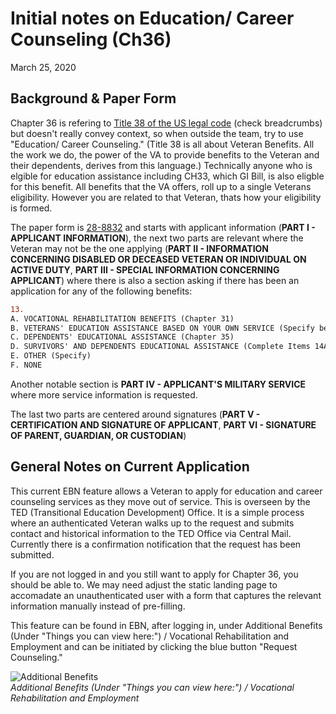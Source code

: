# Initial notes on Education/ Career Counseling (Ch36)
March 25, 2020

## Background & Paper Form
Chapter 36 is refering to [Title 38 of the US legal code](https://www.law.cornell.edu/uscode/text/38/3697A) (check breadcrumbs) but doesn't really convey context, so when outside the team, try to use "Education/ Career Counseling."  (Title 38 is all about Veteran Benefits.  All the work we do, the power of the VA to provide benefits to the Veteran and their dependents, derives from this language.)  Technically anyone who is elgible for education assistance including CH33, which GI Bill, is also eligble for this benefit.  All benefits that the VA offers, roll up to a single Veterans eligibility.  However you are related to that Veteran, thats how your eligibility is formed.

The paper form is [28-8832](https://www.vba.va.gov/pubs/forms/VBA-28-8832-ARE.pdf) and starts with applicant information (**PART I - APPLICANT INFORMATION**), the next two parts are relevant where the Veteran may not be the one applying (**PART II - INFORMATION CONCERNING DISABLED OR DECEASED VETERAN OR INDIVIDUAL ON ACTIVE DUTY**, **PART III - SPECIAL INFORMATION CONCERNING APPLICANT**) where there is also a section asking if there has been an application for any of the following benefits: 
```diff
13.
A. VOCATIONAL REHABILITATION BENEFITS (Chapter 31)
B. VETERANS' EDUCATION ASSISTANCE BASED ON YOUR OWN SERVICE (Specify benefit)
C. DEPENDENTS' EDUCATIONAL ASSISTANCE (Chapter 35)
D. SURVIVORS' AND DEPENDENTS EDUCATIONAL ASSISTANCE (Complete Items 14A and 14B) on reverse)
E. OTHER (Specify)
F. NONE
```
Another notable section is **PART IV - APPLICANT'S MILITARY SERVICE** where more service information is requested.

The last two parts are centered around signatures (**PART V - CERTIFICATION AND SIGNATURE OF APPLICANT**, **PART VI - SIGNATURE OF PARENT, GUARDIAN, OR CUSTODIAN**)

## General Notes on Current Application
This current EBN feature allows a Veteran to apply for education and career counseling services as they move out of service.  This is overseen by the TED (Transitional Education Development) Office.  It is a simple process where an authenticated Veteran walks up to the request and submits contact and historical information to the TED Office via Central Mail.  Currently there is a confirmation notification that the request has been submitted.

If you are not logged in and you still want to apply for Chapter 36, you should be able to. We may need adjust the static landing page to accomadate an unauthenticated user with a form that captures the relevant information manually instead of pre-filling.

This feature can be found in EBN, after logging in, under Additional Benefits (Under "Things you can view here:") / Vocational Rehabilitation and Employment and can be initiated by clicking the blue button "Request Counseling." 

![Additional Benefits](https://github.com/department-of-veterans-affairs/va.gov-team/blob/master/teams/vsa/teams/ebenefits/features/apply-CH36-VRE-counseling/discovery/images/addtl-benefits.JPG)  
_Additional Benefits (Under "Things you can view here:") / Vocational Rehabilitation and Employment_




